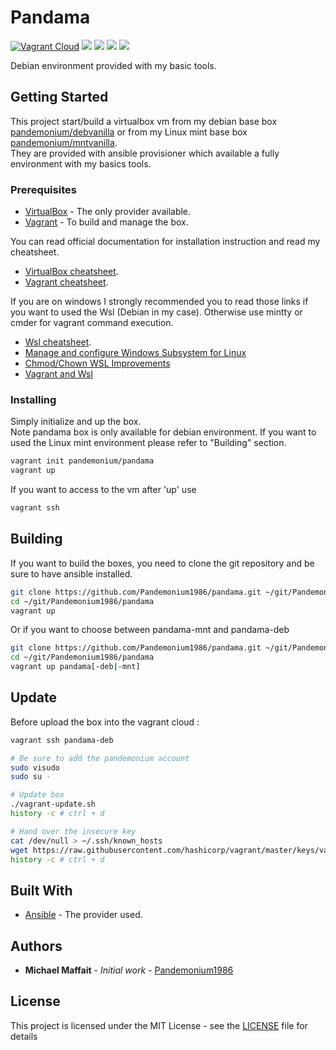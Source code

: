 # Pandama

[![Vagrant Cloud](https://img.shields.io/badge/vagrant-pandama-lightgrey.svg)](https://app.vagrantup.com/pandemonium/boxes/pandama)
![](https://img.shields.io/github/release/Pandemonium1986/pandama.svg)
![](https://img.shields.io/github/repo-size/Pandemonium1986/pandama.svg)
![](https://img.shields.io/github/release-date/Pandemonium1986/pandama.svg)
![](https://img.shields.io/github/license/Pandemonium1986/pandama.svg)

Debian environment provided with my basic tools.  

## Getting Started

This project start/build a virtualbox vm from my debian base box [pandemonium/debvanilla](https://app.vagrantup.com/pandemonium/boxes/debvanilla) or from my Linux mint base box [pandemonium/mntvanilla](https://app.vagrantup.com/pandemonium/boxes/mntvanilla).  
They are provided with ansible provisioner which available a fully environment with my basics tools.

### Prerequisites

-   [VirtualBox](https://www.virtualbox.org/wiki/Downloads) - The only provider available.
-   [Vagrant](https://www.vagrantup.com/downloads.html) - To build and manage the box.


You can read official documentation for installation instruction and read my cheatsheet.  

-   [VirtualBox cheatsheet](https://github.com/Pandemonium1986/cheatsheet/blob/master/Vagrant.md).  
-   [Vagrant cheatsheet](https://github.com/Pandemonium1986/cheatsheet/blob/master/VirtualBox.md).  

If you are on windows I strongly recommended you to read those links if you want to used the Wsl (Debian in my case). Otherwise use mintty or cmder for vagrant command execution.

-   [Wsl cheatsheet](https://github.com/Pandemonium1986/cheatsheet/blob/master/Wsl.md).  
-   [Manage and configure Windows Subsystem for Linux](https://docs.microsoft.com/en-us/windows/wsl/wsl-config#set-wsl-launch-settings)  
-   [Chmod/Chown WSL Improvements](https://blogs.msdn.microsoft.com/commandline/2018/01/12/chmod-chown-wsl-improvements/)
-   [Vagrant and Wsl](https://www.vagrantup.com/docs/other/wsl.html)

### Installing

Simply initialize and up the box.  
Note pandama box is only available for debian environment. If you want to used the Linux mint environment please refer to "Building" section.

```sh
vagrant init pandemonium/pandama
vagrant up
```

If you want to access to the vm after 'up' use

```sh
vagrant ssh
```

## Building

If you want to build the boxes, you need to clone the git repository and be sure to have ansible installed.

```sh
git clone https://github.com/Pandemonium1986/pandama.git ~/git/Pandemonium1986/pandama
cd ~/git/Pandemonium1986/pandama
vagrant up
```

Or if you want to choose between pandama-mnt and pandama-deb  

```sh
git clone https://github.com/Pandemonium1986/pandama.git ~/git/Pandemonium1986/pandama
cd ~/git/Pandemonium1986/pandama
vagrant up pandama[-deb|-mnt]
```

## Update

Before upload the box into the vagrant cloud :

```sh
vagrant ssh pandama-deb

# Be sure to add the pandemonium account
sudo visudo
sudo su -

# Update box
./vagrant-update.sh
history -c # ctrl + d

# Hand over the insecure key
cat /dev/null > ~/.ssh/known_hosts
wget https://raw.githubusercontent.com/hashicorp/vagrant/master/keys/vagrant.pub -O ~/.ssh/authorized_keys
history -c # ctrl + d
```

## Built With

-   [Ansible](https://docs.ansible.com/ansible/latest/installation_guide/intro_installation.html) - The provider used.

## Authors

-   **Michael Maffait** - _Initial work_ - [Pandemonium1986](https://github.com/Pandemonium1986)

## License

This project is licensed under the MIT License - see the [LICENSE](./LICENSE) file for details
